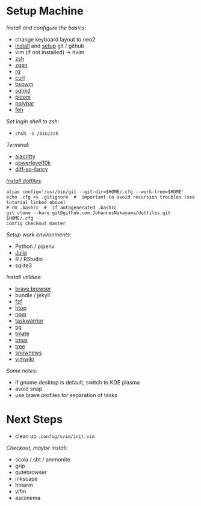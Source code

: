 # Setup Machine

*Install and configure the basics:*

* change keyboard layout to neo2
* [install](https://git-scm.com/book/en/v2/Getting-Started-Installing-Git) and [setup](https://docs.github.com/en/get-started/quickstart/set-up-git) git / github
* vim (if not installed) -> nvim
* [zsh](https://gist.github.com/derhuerst/12a1558a4b408b3b2b6e)
* [zgen](https://github.com/tarjoilija/zgen)
* [rg](https://github.com/BurntSushi/ripgrep)
* [curl](https://curl.se/)
* [bspwm](https://github.com/baskerville/bspwm)
* [sqhkd](https://github.com/baskerville/sxhkd)
* [picom](https://github.com/yshui/picom)
* [polybar](https://github.com/polybar/polybar)
* [feh](https://feh.finalrewind.org/)


*Set login shell to zsh:*

* `chsh -s /bin/zsh`


*Terminal:*

* [alacritty](https://alacritty.org/)
* [powerlevel10k](https://github.com/romkatv/powerlevel10k#zgen)
* [diff-so-fancy](https://github.com/so-fancy/diff-so-fancy)


[*Install dotfiles*](https://www.atlassian.com/git/tutorials/dotfiles):

```
alias config='/usr/bin/git --git-dir=$HOME/.cfg --work-tree=$HOME'
echo .cfg >> .gitignore  #  important to avoid recursion troubles (see tutorial linked above)
# rm .bashrc  #  if autogenerated .bashrc
git clone --bare git@github.com:JohannesNakayama/dotfiles.git $HOME/.cfg
config checkout master
```


*Setup work environments:*

* Python / pipenv
* [Julia](https://julialang.org/)
* R / RStudio
* sqlite3


*Install utilities:*

* [brave browser](https://brave.com/linux/)
* bundle / jekyll
* [fzf](https://github.com/junegunn/fzf)
* [htop](https://htop.dev/)
* [npm](https://linuxconfig.org/install-npm-on-linux)
* [taskwarrior](https://taskwarrior.org/)
* [tig](https://jonas.github.io/tig/)
* [tmate](https://tmate.io/)
* [tmux](https://github.com/tmux/tmux/wiki)
* [tree](https://linux.die.net/man/1/tree)
* [snownews](https://github.com/msharov/snownews)
* [vimwiki](https://github.com/vimwiki/vimwiki)


*Some notes:*

* if gnome desktop is default, switch to KDE plasma
* avoid snap
* use brave profiles for separation of tasks


# Next Steps

* clean up `.config/nvim/init.vim`

*Checkout, maybe install:*

* scala / sbt / ammonite
* grip
* qutebrowser
* inkscape
* hnterm
* vifm
* asciinema
